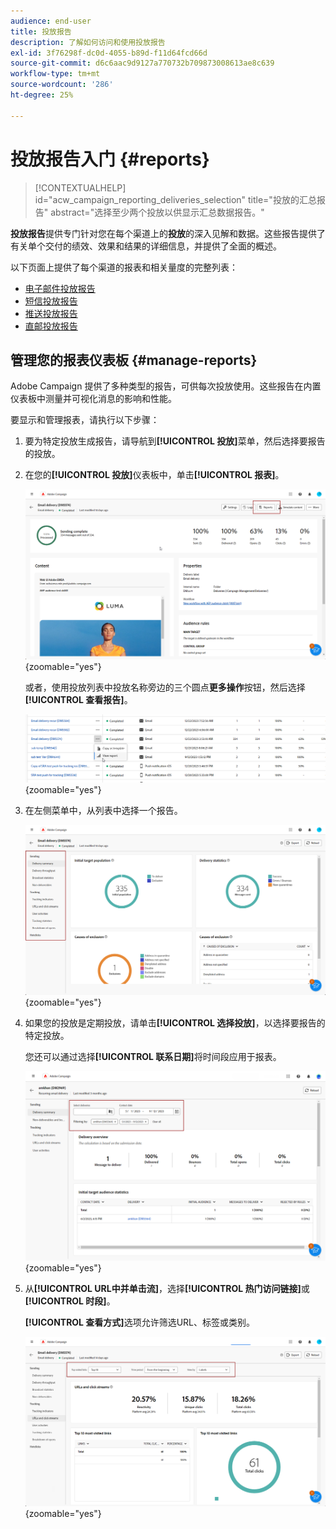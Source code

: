 ```yaml
---
audience: end-user
title: 投放报告
description: 了解如何访问和使用投放报告
exl-id: 3f76298f-dc0d-4055-b89d-f11d64fcd66d
source-git-commit: d6c6aac9d9127a770732b709873008613ae8c639
workflow-type: tm+mt
source-wordcount: '286'
ht-degree: 25%

---
```


# 投放报告入门 {#reports}

>[!CONTEXTUALHELP]
>id="acw_campaign_reporting_deliveries_selection"
>title="投放的汇总报告"
>abstract="选择至少两个投放以供显示汇总数据报告。"

**投放报告**&#x200B;提供专门针对您在每个渠道上的&#x200B;**投放**&#x200B;的深入见解和数据。这些报告提供了有关单个交付的绩效、效果和结果的详细信息，并提供了全面的概述。

以下页面上提供了每个渠道的报表和相关量度的完整列表：

* [电子邮件投放报告](email-report.md)
* [短信投放报告](sms-report.md)
* [推送投放报告](push-report.md)
* [直邮投放报告](direct-mail.md)

## 管理您的报表仪表板 {#manage-reports}

Adobe Campaign 提供了多种类型的报告，可供每次投放使用。这些报告在内置仪表板中测量并可视化消息的影响和性能。

要显示和管理报表，请执行以下步骤：

1. 要为特定投放生成报告，请导航到&#x200B;**[!UICONTROL 投放]**&#x200B;菜单，然后选择要报告的投放。

1. 在您的&#x200B;**[!UICONTROL 投放]**&#x200B;仪表板中，单击&#x200B;**[!UICONTROL 报表]**。

   ![显示报告选项的投放仪表板](assets/manage_delivery_report_1.png){zoomable="yes"}

   或者，使用投放列表中投放名称旁边的三个圆点&#x200B;**更多操作**&#x200B;按钮，然后选择&#x200B;**[!UICONTROL 查看报告]**。

   ![已突出显示“包含更多操作”按钮的传递列表](assets/manage_delivery_report_2.png){zoomable="yes"}

1. 在左侧菜单中，从列表中选择一个报告。

   ![左侧面板上的报告选择菜单](assets/manage_delivery_report_3.png){zoomable="yes"}

1. 如果您的投放是定期投放，请单击&#x200B;**[!UICONTROL 选择投放]**，以选择要报告的特定投放。

   您还可以通过选择&#x200B;**[!UICONTROL 联系日期]**&#x200B;将时间段应用于报表。

   ![具有联系日期选项的定期投放选择](assets/delivery-recurring.png){zoomable="yes"}

1. 从&#x200B;**[!UICONTROL URL中并单击流]**，选择&#x200B;**[!UICONTROL 热门访问链接]**&#x200B;或&#x200B;**[!UICONTROL 时段]**。

   **[!UICONTROL 查看方式]**&#x200B;选项允许筛选URL、标签或类别。

   ![按用于筛选URL、标签或类别的选项查看](assets/manage_delivery_report_5.png){zoomable="yes"}
